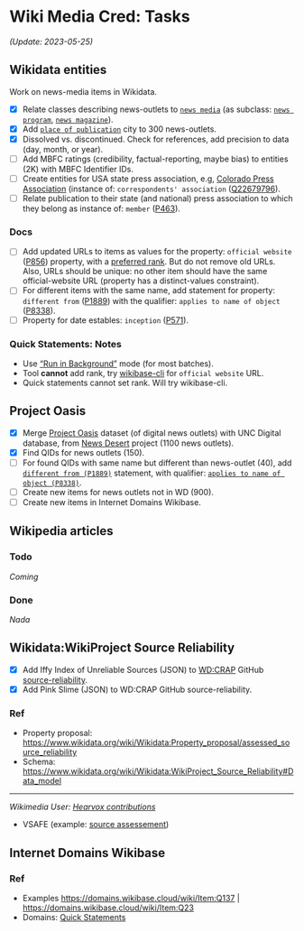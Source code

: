 # Wiki Media Cred: Tasks
*(Update: 2023-05-25)*
## Wikidata entities
Work on news-media items in Wikidata.
- [x] Relate classes describing news-outlets to [`news media`](https://www.wikidata.org/wiki/Q1193236) (as subclass: [`news program`](https://www.wikidata.org/wiki/Q1358344),  [`news magazine`](https://www.wikidata.org/wiki/Q1684600)).
- [x] Add [`place of publication`](https://www.wikidata.org/wiki/Property:P291) city to 300 news-outlets.
- [x] Dissolved vs. discontinued. Check for references, add precision to data (day, month, or year).
- [ ] Add MBFC ratings (credibility, factual-reporting, maybe bias) to entities (2K) with MBFC Identifier IDs.
- [ ] Create entities for USA state press association, e.g, [Colorado Press Association](https://www.wikidata.org/wiki/Q5148862) (instance of: `correspondents' association` (<a href="https://www.wikidata.org/wiki/Q22679796">Q22679796</a>).
- [ ] Relate publication to their state (and national) press association to which they belong as instance of: `member` ([P463](https://www.wikidata.org/wiki/Property:P463)).

### Docs
- [ ] Add updated URLs to items as values for the property: `official website` ([P856](https://www.wikidata.org/wiki/Property:P856)) property, with a [preferred rank](https://www.wikidata.org/wiki/Help:Ranking#Preferred_rank). But do not remove old URLs. Also, URLs should be unique: no other item should have the same official-website URL (property has a distinct-values constraint).
- [ ] For different items with the same name, add statement for property: `different from` ([P1889](https://www.wikidata.org/wiki/Property:P18890)) with the qualifier: `applies to name of object` ([P8338](https://www.wikidata.org/wiki/Property:P8338)).
- [ ] Property for date estables: `inception` ([P571](https://www.wikidata.org/wiki/Property:P571)).

### Quick Statements: Notes
* Use [“Run in Background”](https://www.wikidata.org/wiki/Help:QuickStatements#Using_QuickStatements_version_2_in_batch_mode) mode (for most batches).
* Tool **cannot** add rank, try [wikibase-cli](https://github.com/maxlath/wikibase-cli) for `official website` URL.
* Quick statements cannot set rank. Will try wikibase-cli.

## Project Oasis
- [x] Merge [Project Oasis](https://www.projectnewsoasis.com/) dataset (of digital news outlets) with UNC Digital database, from [News Desert](https://www.usnewsdeserts.com/) project (1100 news outlets).
- [x] Find QIDs for news outlets (150).
- [ ] For found QIDs with same name but different than news-outlet (40), add [`different from (P1889)`](https://www.wikidata.org/wiki/Property:P1889) statement, with qualifier: [`applies to name of object (P8338)`](https://www.wikidata.org/wiki/Property:P8338).
- [ ] Create new items for news outlets not in WD (900).
- [ ] Create new items in Internet Domains Wikibase. 

## Wikipedia articles
### Todo
*Coming*

### Done
*Nada*

## Wikidata:WikiProject Source Reliability
- [x] Add Iffy Index of Unreliable Sources (JSON) to [WD:CRAP](https://www.wikidata.org/wiki/Wikidata:WikiProject_Source_Reliability) GitHub [source-reliability](https://github.com/the-interlace/source-reliability).
- [x] Add Pink Slime (JSON) to WD:CRAP GitHub source-reliability.

### Ref
* Property proposal: https://www.wikidata.org/wiki/Wikidata:Property_proposal/assessed_source_reliability 
* Schema: https://www.wikidata.org/wiki/Wikidata:WikiProject_Source_Reliability#Data_model

-----
*Wikimedia User: <a href="https://www.wikidata.org/wiki/Special:Contributions/Hearvox">Hearvox contributions</a>*
* VSAFE (example: [source assessement](https://www.wikidata.org/wiki/Q1542536#P1343))

## Internet Domains Wikibase
### Ref
* Examples https://domains.wikibase.cloud/wiki/Item:Q137 | https://domains.wikibase.cloud/wiki/Item:Q23
* Domains: [Quick Statements](https://domains.wikibase.cloud/tools/quickstatements/#/batch)
